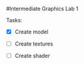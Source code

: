 #Intermediate Graphics Lab 1

 Tasks:
- [x] Create model
- [ ] Create textures
- [ ] Create shader
 
